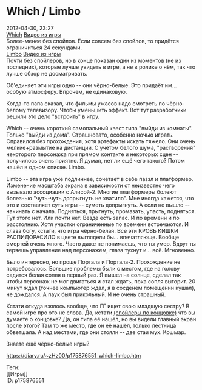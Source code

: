 Which / Limbo
==============

   
 2012-04-30, 23:27   
   [Which](https://ru.wikipedia.org/wiki/Which_%28%D0%B8%D0%B3%D1%80%D0%B0%29)   [Видео из игры](https://www.youtube.com/watch?v=6LqeKYstURk)    
 Более-менее без спойлов. Если совсем без спойлов, то придётся ограничиться 24 секундами.   
  [Limbo](https://ru.wikipedia.org/wiki/Limbo_%28%D0%B8%D0%B3%D1%80%D0%B0%29)   [Видео из игры](https://www.youtube.com/watch?v=r-feglzyboY)    
 Почти без спойлеров, но в конце показан один из моментов (не из последних), которые лучше увидеть в игре, а не в ролике о нём, так что лучше обзор не досматривать.   
   
 Об'единяет эти игры одно -- они чёрно-белые. Это придаёт им... особую атмосферу. Впрочем, не одинаковую.   
   
 Когда-то папа сказал, что фильмы ужасов надо смотреть по чёрно-белому телевизору. Чтобы уменьшить эффект. Вот тут разработчики решили это дело "встроить" в игру.   
   
 Which -- очень короткий самопальный квест типа "выйди из комнаты". Только "выйди из дома". Страшновато, особенно ночью играть. Справился без прохождения, хотя артефакты искать тяжело. Они очень мелкие+размытие на дистанции. С учётом белого шума, "растворения" некоторого персонажа при прямом контакте и некоторых сцен -- получилось очень приятно. Я думал, нет ли ещё чего такого? Потом нашёл в одном списке. Limbo.   
   
 Limbo -- эта игра уже подлиннее, сочетает в себе паззл и платформер. Изменение масштаба экрана в зависимости от неизвестно чего вызывало ассоциации с Алисой-2. Многие платформеры болеют болезнью "чуть-чуть допрыгнуть не хватило". Мне иногда кажется, что это и составляет суть игры -- суметь допрыгнуть. А если не вышло -- начинать с начала. Подняться, прыгнуть, промазать, упасть, подняться. Тут этого нет. Или почти нет. Везде есть запас. И по времени и по расстоянию. Хотя участки ограниченные по времени встречаются. И слава богу, кстати, что игра чёрно-белая. Все эти КРОВЬ КИШКИ РАСПИДОРАСИЛО в цвете выглядели бы... впечатляюще. Вообще смертей очень много. Часто даже не понимаешь, что ты умер. Вдруг ты теряешь управление над персонажем, глаза тухнут и... всё. Мгновенно.   
   
 Было интересно, но проще Портала и Портала-2. Прохождение не потребовалось. Большие проблемы были с местом, где на голову садится белая сопля в первый раз. Я вышел на солнце, сделал так чтобы персонаж не мог двигаться и стал ждать, пока сопля выгорит. 20 минут ждал (точнее компьютер ждал, я в сосденем помещении кушал), не дождался. А паук был прикольный. И не очень страшный.   
   
 Кстати откуда взялось вообще, что ГГ ищет свою младшую сестру? В самой игре про это не слова. Да, кстати  [(cпойлеры по концовке)](https://zHz00.diary.ru/p175876551.htm?index=1#linkmore175876551m1)    что вы думаете о концовке? Да, он типа её нашёл, но вы видели главный экран после этого? Там то же место, где он её нашёл, только лестница обветшала. А над местами, где они стояли -- две стаи мух. Кошмар.     
   
 Знаете ещё чёрно-белые игры?   
    
 <https://diary.ru/~zHz00/p175876551_which-limbo.htm>   
   
 Теги:   
 [[Игры]]   
 ID: p175876551
